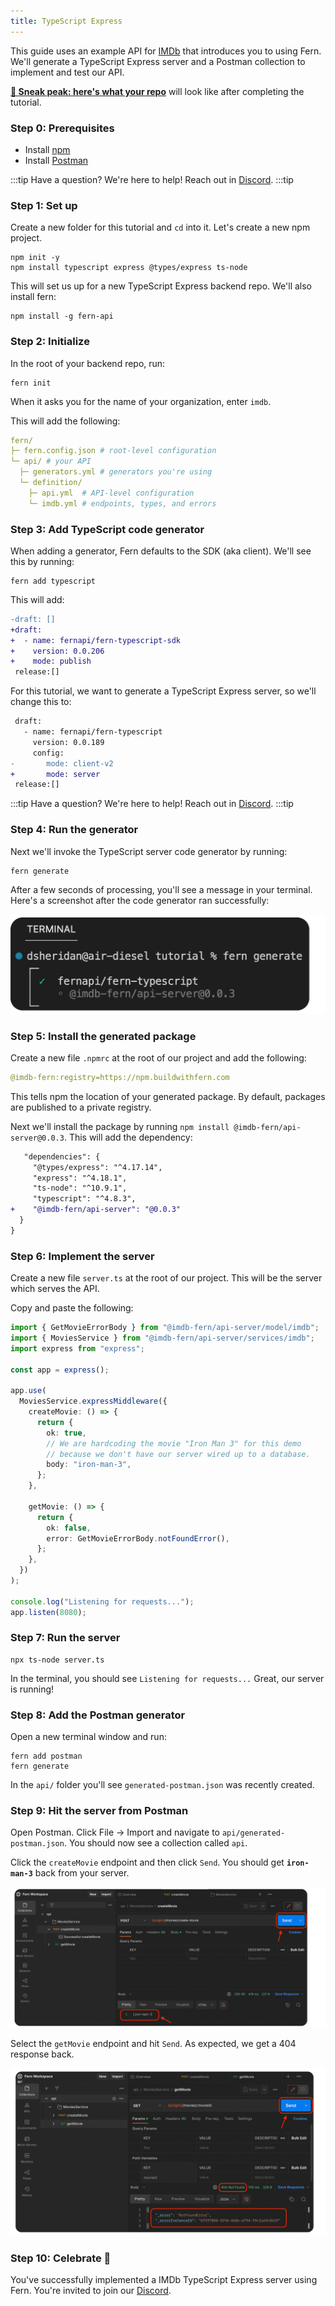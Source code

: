 ```yaml
---
title: TypeScript Express
---
```


<!-- markdownlint-disable MD040 MD010 -->

This guide uses an example API for [IMDb](https://www.imdb.com/title/tt0111161/) that introduces you to using Fern. We'll generate a TypeScript Express server and a Postman collection to implement and test our API.

[**👀 Sneak peak: here's what your repo**](https://github.com/fern-api/fern-tutorials/tree/main/express-server-tutorial) will look like after completing the tutorial.

### Step 0: Prerequisites

- Install [npm](https://docs.npmjs.com/downloading-and-installing-node-js-and-npm)
- Install [Postman](https://www.postman.com/downloads/)

:::tip Have a question?
We're here to help! Reach out in [Discord](https://discord.gg/JkkXumPzcG).
:::tip

### Step 1: Set up

Create a new folder for this tutorial and `cd` into it. Let's create a new npm project.

```
npm init -y
npm install typescript express @types/express ts-node
```

This will set us up for a new TypeScript Express backend repo. We'll also install fern:

```
npm install -g fern-api
```

### Step 2: Initialize

In the root of your backend repo, run:

```
fern init
```

When it asks you for the name of your organization, enter `imdb`.

This will add the following:

```yml
fern/
├─ fern.config.json # root-level configuration
└─ api/ # your API
  ├─ generators.yml # generators you're using
  └─ definition/
    ├─ api.yml  # API-level configuration
    └─ imdb.yml # endpoints, types, and errors
```

### Step 3: Add TypeScript code generator

When adding a generator, Fern defaults to the SDK (aka client). We'll see this by running:

```
fern add typescript
```

This will add:

```diff title="/fern/api/generators.yml"
-draft: []
+draft:
+  - name: fernapi/fern-typescript-sdk
+    version: 0.0.206
+    mode: publish
 release:[]
```

For this tutorial, we want to generate a TypeScript Express server, so we'll change this to:

```diff title="/fern/api/generators.yml"
 draft:
   - name: fernapi/fern-typescript
     version: 0.0.189
     config:
-       mode: client-v2
+       mode: server
 release:[]
```

:::tip Have a question?
We're here to help! Reach out in [Discord](https://discord.gg/JkkXumPzcG).
:::tip

### Step 4: Run the generator

Next we'll invoke the TypeScript server code generator by running:

```
fern generate
```

After a few seconds of processing, you'll see a message in your terminal. Here's a screenshot after the code generator ran successfully:

![Successful code generation](../../static/img/tutorial/generator-success.png)

### Step 5: Install the generated package

Create a new file `.npmrc` at the root of our project and add the following:

```yaml
@imdb-fern:registry=https://npm.buildwithfern.com
```

This tells npm the location of your generated package. By default, packages are published to a private registry.

Next we'll install the package by running `npm install @imdb-fern/api-server@0.0.3`. This will add the dependency:

```diff title="/package.json"
   "dependencies": {
     "@types/express": "^4.17.14",
     "express": "^4.18.1",
     "ts-node": "^10.9.1",
     "typescript": "^4.8.3",
+    "@imdb-fern/api-server": "@0.0.3"
  }
}
```

### Step 6: Implement the server

Create a new file `server.ts` at the root of our project. This will be the server which serves the API.

Copy and paste the following:

```ts title="/server.ts"
import { GetMovieErrorBody } from "@imdb-fern/api-server/model/imdb";
import { MoviesService } from "@imdb-fern/api-server/services/imdb";
import express from "express";

const app = express();

app.use(
  MoviesService.expressMiddleware({
    createMovie: () => {
      return {
        ok: true,
        // We are hardcoding the movie "Iron Man 3" for this demo
        // because we don't have our server wired up to a database.
        body: "iron-man-3",
      };
    },

    getMovie: () => {
      return {
        ok: false,
        error: GetMovieErrorBody.notFoundError(),
      };
    },
  })
);

console.log("Listening for requests...");
app.listen(8080);
```

### Step 7: Run the server

```
npx ts-node server.ts
```

In the terminal, you should see `Listening for requests...` Great, our server is running!

### Step 8: Add the Postman generator

Open a new terminal window and run:

```
fern add postman
fern generate
```

In the `api/` folder you'll see `generated-postman.json` was recently created.

### Step 9: Hit the server from Postman

Open Postman. Click File -> Import and navigate to `api/generated-postman.json`. You should now see a collection called `api`.

Click the `createMovie` endpoint and then click `Send`. You should get **`iron-man-3`** back from your server.

![createMovie-postman](../../static/img/tutorial/createMovie-postman.png)

Select the `getMovie` endpoint and hit `Send`. As expected, we get a 404 response back.

![getMovie-postman](../../static/img/tutorial/getMovie-postman.png)

### Step 10: Celebrate 🎉

You've successfully implemented a IMDb TypeScript Express server using Fern. You're invited to join our [Discord](https://discord.gg/JkkXumPzcG).
